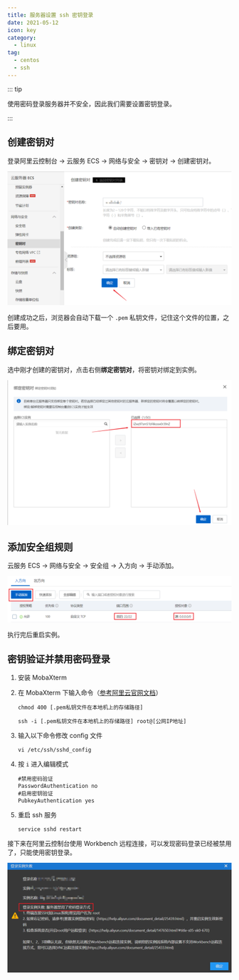 ```yaml
---
title: 服务器设置 ssh 密钥登录
date: 2021-05-12
icon: key
category:
  - linux
tag:
  - centos
  - ssh
---
```


::: tip

使用密码登录服务器并不安全，因此我们需要设置密钥登录。

:::

## 创建密钥对

登录阿里云控制台 -> 云服务 ECS -> 网络与安全 -> 密钥对 -> 创建密钥对。

![step1-create-ssh](https://raw.githubusercontent.com/dribble-njr/typora-njr/master/img/step1-create-ssh.png)

创建成功之后，浏览器会自动下载一个 `.pem` 私钥文件，记住这个文件的位置，之后要用。

## 绑定密钥对

选中刚才创建的密钥对，点击右侧**绑定密钥对**，将密钥对绑定到实例。

![step2-bind-ssh](https://raw.githubusercontent.com/dribble-njr/typora-njr/master/img/step2-bind-ssh.png)

## 添加安全组规则

云服务 ECS -> 网络与安全 -> 安全组 -> 入方向 -> 手动添加。

![step3-add-port](https://raw.githubusercontent.com/dribble-njr/typora-njr/master/img/step3-add-port.png)

执行完后重启实例。

## 密钥验证并禁用密码登录

1. 安装 MobaXterm

2. 在 MobaXterm 下输入命令（[参考阿里云官网文档](https://help.aliyun.com/document_detail/51798.html#title-7je-5ba-sm2)）

   ```shell
   chmod 400 [.pem私钥文件在本地机上的存储路径]
   ```

   ```shell
   ssh -i [.pem私钥文件在本地机上的存储路径] root@[公网IP地址]
   ```

3. 输入以下命令修改 config 文件

   ```shell
   vi /etc/ssh/sshd_config
   ```

4. 按 `i` 进入编辑模式

   ```shell
   #禁用密码验证
   PasswordAuthentication no
   #启用密钥验证
   PubkeyAuthentication yes
   ```

5. 重启 ssh 服务

   ```shell
   service sshd restart
   ```

接下来在阿里云控制台使用 Workbench 远程连接，可以发现密码登录已经被禁用了，只能使用密钥登录。

![step4-pw-fail](https://raw.githubusercontent.com/dribble-njr/typora-njr/master/img/step4-pw-fail.png)
